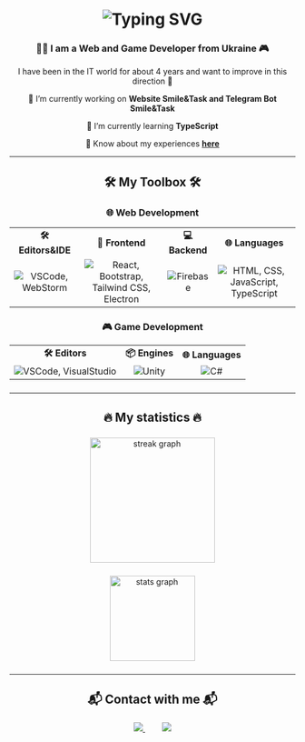 <h1 align="center">
  <img src="https://readme-typing-svg.herokuapp.com/?font=Righteous&size=35&center=true&vCenter=true&width=500&height=70&duration=4000&color=8e44ad&lines=Hello+everyone!+👋;+I'm+Pavlo+Mytrovtsiy!;" alt="Typing SVG" />
</h1>

<h3 align="center">👨‍💻 I am a Web and Game Developer from Ukraine 🎮</h3>

<p align="center">
  I have been in the IT world for about 4 years and want to improve in this direction 🚀
</p>

<div align="center">
  🔭 I’m currently working on <strong>Website Smile&Task and Telegram Bot Smile&Task</strong>
  
  🌱 I’m currently learning <strong>TypeScript</strong>

  💬 Know about my experiences <a href="https://mytrovtsiy-site.web.app/timeline" target="_blank"><strong>here</strong></a>
</div>

<hr />

<h2 align="center">🛠️ My Toolbox 🛠️</h2>

<div align="center">
  <h3>🌐 Web Development</h3>
  <table>
    <tr>
      <td align="center">
        <strong>🛠️ Editors&IDE</strong>
      </td>
      <td align="center">
        <strong>🎨 Frontend</strong>
      </td>
      <td align="center">
        <strong>💻 Backend</strong>
      </td>
      <td align="center">
        <strong>🌐 Languages</strong>
      </td>
    </tr>
    <tr>
      <td align="center">
        <img src="https://skillicons.dev/icons?i=vscode,webstorm" alt="VSCode, WebStorm" />
      </td>
      <td align="center">
        <img src="https://skillicons.dev/icons?i=react,bootstrap,tailwind,electron" alt="React, Bootstrap, Tailwind CSS, Electron" />
      </td>
      <td align="center">
        <img src="https://skillicons.dev/icons?i=firebase" alt="Firebase" />
      </td>
      <td align="center">
        <img src="https://skillicons.dev/icons?i=html,css,javascript,typescript" alt="HTML, CSS, JavaScript, TypeScript" />
      </td>
    </tr>
  </table>

  <h3>🎮 Game Development</h3>
  <table>
    <tr>
      <td align="center">
        <strong>🛠️ Editors</strong>
      </td>
      <td align="center">
        <strong>📦 Engines</strong>
      </td>
      <td align="center">
        <strong>🌐 Languages</strong>
      </td>
    </tr>
    <tr>
      <td align="center">
        <img src="https://skillicons.dev/icons?i=vscode,visualstudio" alt="VSCode, VisualStudio" />
      </td>
      <td align="center">
        <img src="https://skillicons.dev/icons?i=unity" alt="Unity" />
      </td>
      <td align="center">
        <img src="https://skillicons.dev/icons?i=cs" alt="C#" />
      </td>
    </tr>
  </table>
</div>

###
<hr />

<h2 align="center">🔥 My statistics 🔥</h2>

###

<div align="center">
  <img src="https://streak-stats.demolab.com?user=newbumper&locale=en&mode=daily&theme=dark&hide_border=false&border_radius=5&order=3" height="220" alt="streak graph"  />
</div>

###

<div align="center">
  <img src="https://github-readme-stats.vercel.app/api?username=newbumper&hide_title=false&hide_rank=false&show_icons=true&include_all_commits=true&count_private=true&disable_animations=false&theme=dracula&locale=en&hide_border=false&order=1" height="150" alt="stats graph"  />

###

<hr />

<h2 align="center">📬 Contact with me 📬</h2>

<div align="center" style="margin: 20px 0;">
  <a href="https://mail.google.com/mail/u/0/?fs=1&tf=cm&source=mailto&to=bumpermytrovtsiy%40gmail.com" style="margin: 0 15px;">
    <img src="https://img.shields.io/badge/Gmail-black?style=for-the-badge&logo=gmail&logoColor=white" />
  </a>
  <a href="https://mytrovtsiy-site.web.app/" target="_blank" style="margin: 0 15px;">
    <img src="https://img.shields.io/badge/Site-blue?style=for-the-badge&logo=&logoColor=white" />
  </a>
</div>
